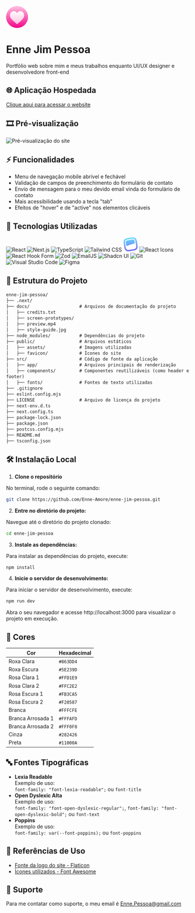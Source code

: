 <img src="public/favicon/apple-touch-icon.png" alt="Logo do site" width="60" height="60">

# Enne Jim Pessoa

 Portfólio web sobre mim e meus trabalhos enquanto UI/UX designer e desenvolvedore front-end


## 🌐 Aplicação Hospedada

 [Clique aqui para acessar o website](https://enne-jim-pessoa.vercel.app)


## 🎞️ Pré-visualização

 <img src="public/assets/preview.gif" alt="Pré-visualização do site" width="340" height="200">


## ⚡ Funcionalidades

 - Menu de navegação mobile abrível e fechável
 - Validação de campos de preenchimento do formulário de contato
 - Envio de mensagem para o meu devido email vinda do formulário de contato
 - Mais acessibilidade usando a tecla "tab"
 - Efeitos de "hover" e de "active" nos elementos  clicáveis


## 🚀 Tecnologias Utilizadas

 <p align="left">
   <img src="https://cdn.jsdelivr.net/gh/devicons/devicon/icons/react/react-original.svg" title="React" alt="React" width="40" height="40"/>
   <img src="https://cdn.jsdelivr.net/gh/devicons/devicon/icons/nextjs/nextjs-original.svg" title="Next.js" alt="Next.js" width="40" height="40"/>
   <img src="https://cdn.jsdelivr.net/gh/devicons/devicon/icons/typescript/typescript-original.svg" title="TypeScript" alt="TypeScript" width="40" height="40"/>
   <img src="https://cdn.jsdelivr.net/gh/devicons/devicon/icons/tailwindcss/tailwindcss-original.svg" title="Tailwind CSS" alt="Tailwind CSS" width="40" height="40"/>
   <img src="https://raw.githubusercontent.com/nuxt/modules/main/icons/headlessui.png" title="Headless UI" alt="Headless UI" width="40" height="40"/>
   <img src="https://raw.githubusercontent.com/react-icons/react-icons/master/react-icons.svg" title="React Icons" alt="React Icons" width="40" height="40"/>
   <img src="https://encrypted-tbn0.gstatic.com/images?q=tbn:ANd9GcRXdKj0luKnS60quv6sXxn5JzSZ8Mk0kcFbAA&s" title="React Hook Form" alt="React Hook Form" width="40" height="40"/>
   <img src="https://miro.medium.com/v2/resize:fit:1080/1*9l9kbbiuFHWVqcjUJZcdYw.png" title="Zod" alt="Zod" width="40" height="40"/>
   <img src="https://www.emailjs.com/logo.png" title="EmailJS" alt="EmailJS" width="40" height="40"/>
   <img src="https://avatars.githubusercontent.com/u/139895814?v=4" title="Shadcn UI" alt="Shadcn UI" width="40" height="40"/>
   <img src="https://cdn.jsdelivr.net/gh/devicons/devicon/icons/git/git-original.svg" title="Git" alt="Git" width="40" height="40"/>
   <img src="https://upload.wikimedia.org/wikipedia/commons/thumb/9/9a/Visual_Studio_Code_1.35_icon.svg/1200px-Visual_Studio_Code_1.35_icon.svg.png" title="Visual Studio Code" alt="Visual Studio Code" width="40" height="40"/>
   <img src="https://blog.greggant.com/images/posts/2019-04-25-figma/Figma.png" title="Figma" alt="Figma" width="40" height="40"/>
 </p>


## 📂 Estrutura do Projeto

 ```plaintext
 enne-jim-pessoa/
 ├── .next/
 ├── docs/                   # Arquivos de documentação do projeto
 │   ├── credits.txt
 │   ├── screen-prototypes/ 
 │   ├── preview.mp4
 │   ├── style-guide.jpg
 ├── node_modules/           # Dependências do projeto
 ├── public/                 # Arquivos estáticos
 │   ├── assets/             # Imagens utilizadas
 │   ├── favicon/            # Ícones do site
 ├── src/                    # Código de fonte da aplicação
 │   ├── app/                # Arquivos principais de renderização
 │   ├── components/         # Componentes reutilizáveis (como header e footer)
 │   ├── fonts/              # Fontes de texto utilizadas
 ├── .gitignore
 ├── eslint.config.mjs
 ├── LICENSE                 # Arquivo de licença do projeto
 ├── next-env.d.ts
 ├── next.config.ts
 ├── package-lock.json
 ├── package.json
 ├── postcss.config.mjs
 ├── README.md
 ├── tsconfig.json
 ```


## 🛠️ Instalação Local

 1. **Clone o repositório**
 
 No terminal, rode o seguinte comando:
 
 ```bash
 git clone https://github.com/Enne-Amore/enne-jim-pessoa.git
 ```
 
 2. **Entre no diretório do projeto:**
 
 Navegue até o diretório do projeto clonado:
 
 ```bash
 cd enne-jim-pessoa
 ```
 
 3. **Instale as dependências:**
 
 Para instalar as dependências do projeto, execute:
 
 ```bash
 npm install
 ```
 4. **Inicie o servidor de desenvolvimento:**
 
 Para iniciar o servidor de desenvolvimento, execute:

 ```bash
 npm run dev
 ```
 
 Abra o seu navegador e acesse http://localhost:3000 para visualizar o projeto em execução.


## 🌈 Cores

 | Cor               | Hexadecimal |
 | ----------------- | ----------- |
 | Roxa Clara        | `#863DD4`   |
 | Roxa Escura       | `#5E239D`   |
 | Rosa Clara 1      | `#FFD1E9`   |
 | Rosa Clara 2      | `#FFC2E2`   |
 | Rosa Escura 1     | `#FB3CA5`   |
 | Rosa Escura 2     | `#F20587`   |
 | Branca            | `#FFFCFE`   |
 | Branca Arrosada 1 | `#FFFAFD`   |
 | Branca Arrosada 2 | `#FFF0F8`   |
 | Cinza             | `#282426`   |
 | Preta             | `#11000A`   |


## 🔤 Fontes Tipográficas

 - **Lexia Readable**  
   Exemplo de uso:  
   `font-family: "font-lexia-readable";` ou `font-title`
 - **Open Dyslexic Alta**  
   Exemplo de uso:  
   `font-family: "font-open-dyslexic-regular";`, `font-family: "font-open-dyslexic-bold";` ou `font-text`
 - **Poppins**  
   Exemplo de uso:  
   `font-family: var(--font-poppins);` ou `font-poppins`


## 🌟 Referências de Uso

 - [Fonte da logo do site - Flaticon](https://www.flaticon.com/br/icones-gratis/coracao)
 - [Ícones utilizados - Font Awesome](https://react-icons.github.io/react-icons/icons/fa6)


## 🔧 Suporte

 Para me contatar como suporte, o meu email é [Enne.Pessoa@gmail.com](mailto:Enne.Pessoa@gmail.com)

